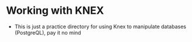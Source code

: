 # Working with KNEX

* This is just a practice directory for using Knex to manipulate databases (PostgreQL), pay it no mind